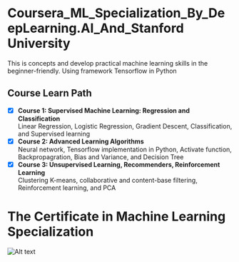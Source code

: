 # Coursera_ML_Specialization_By_DeepLearning.AI_And_Stanford University

This is concepts and develop practical machine learning skills in the beginner-friendly. Using framework Tensorflow in Python

## Course Learn Path
- [x] **Course 1: Supervised Machine Learning: Regression and Classification**  
Linear Regression, Logistic Regression, Gradient Descent, Classification, and Supervised learning
- [x] **Course 2: Advanced Learning Algorithms**  
Neural network, Tensorflow implementation in Python, Activate function, Backpropagration, Bias and Variance, and Decision Tree
- [x] **Course 3: Unsupervised Learning, Recommenders, Reinforcement Learning**   
Clustering K-means, collaborative and content-base filtering, Reinforcement learning, and PCA

# The Certificate in Machine Learning Specialization
![Alt text](https://github.com/J3rryTr/Coursera_ML_Specialization/blob/main/.png)